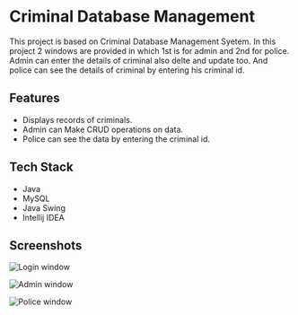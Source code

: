 # Criminal Database Management
This project is based on Criminal Database Management Syetem.
In this project 2 windows are provided in which 1st is for admin and 2nd for police.
Admin can enter the details of criminal also delte and update too. And police can see the details of criminal by entering his criminal id.

## Features

- Displays records of criminals.
- Admin can Make CRUD operations on data.
- Police can see the data by entering the criminal id.

## Tech Stack

- Java
- MySQL
- Java Swing
- Intellij IDEA



## Screenshots

![Login window](https://github.com/yash1307-cse/Criminal-Database-Management-System/blob/master/preview/login_window.png)

![Admin window](https://github.com/yash1307-cse/Criminal-Database-Management-System/blob/master/preview/admin_window.png)

![Police window](https://github.com/yash1307-cse/Criminal-Database-Management-System/blob/master/preview/police.png)
